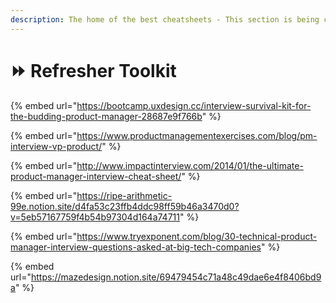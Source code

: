 ```yaml
---
description: The home of the best cheatsheets - This section is being continuously updated.
---
```


# ⏩ Refresher Toolkit

{% embed url="https://bootcamp.uxdesign.cc/interview-survival-kit-for-the-budding-product-manager-28687e9f766b" %}

{% embed url="https://www.productmanagementexercises.com/blog/pm-interview-vp-product/" %}

{% embed url="http://www.impactinterview.com/2014/01/the-ultimate-product-manager-interview-cheat-sheet/" %}

{% embed url="https://ripe-arithmetic-99e.notion.site/d4fa53c23ffb4ddc98ff59b46a3470d0?v=5eb57167759f4b54b97304d164a74711" %}

{% embed url="https://www.tryexponent.com/blog/30-technical-product-manager-interview-questions-asked-at-big-tech-companies" %}

{% embed url="https://mazedesign.notion.site/69479454c71a48c49dae6e4f8406bd9a" %}
